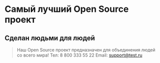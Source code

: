 # Самый лучший Open Source проект

## Сделан людьми для людей

> Наш Open Source проект предназначен для объединения людей со всего мира!
Тел: 8 800 333 55 22
Email: support@test.ru
